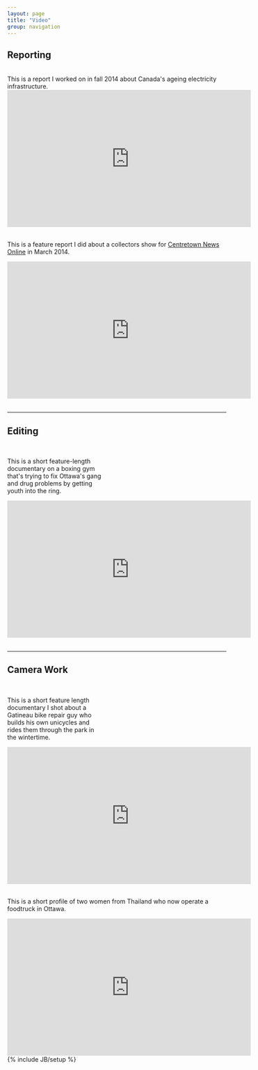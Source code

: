 ```yaml
---
layout: page
title: "Video"
group: navigation
---
```

<html>
<body>
<h2>Reporting</h2>
<br> 
This is a report I worked on in fall 2014 about Canada's ageing electricity infrastructure.
<br>
<iframe width="560" height="315" src="https://www.youtube.com/embed/BV5DOCxrNdU" frameborder="0" allowfullscreen></iframe>

<br>
<br>
<p>This is a feature report I did about a collectors show for <a href="http://www.centretownnews.ca/multimedia-mainmenu-131/4553-mementoes-of-days-gone-by.html">Centretown News Online</a> in March 2014.</p>
<iframe width="560" height="315" src="https://www.youtube.com/embed/3itAaGyeFqY" frameborder="0" allowfullscreen></iframe>

<br>
<br>
<hr>
<h2>Editing</h2>
<br>

<p style="margin-right:20em;">This is a short feature-length documentary on a boxing gym that's trying to fix Ottawa's gang and drug problems by getting youth into the ring.</p>

<iframe width="560" height="315" src="https://www.youtube.com/embed/rZ0J8T0aPwo" frameborder="0" allowfullscreen></iframe>

<br>
<br>
<hr>
<h2>Camera Work</h2>
<br>
<p style="margin-right:20em;">This is a short feature length documentary I shot about a Gatineau bike repair guy who builds his own unicycles and rides them through the park in the wintertime.</p>

<iframe width="560" height="315" src="https://www.youtube.com/embed/HyUfN_p8YQg" frameborder="0" allowfullscreen></iframe>

<br>
<br>
<p>This is a short profile of two women from Thailand who now operate a foodtruck in Ottawa.</p>

<iframe width="560" height="315" src="https://www.youtube.com/embed/9QiKndXBfs4" frameborder="0" allowfullscreen="allowfullscreen"></iframe>


</html>
</body>
{% include JB/setup %}
